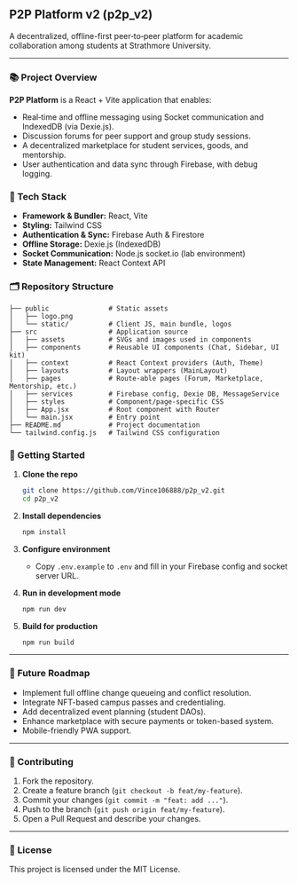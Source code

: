 ## P2P Platform v2 (p2p\_v2)

A decentralized, offline-first peer‑to‑peer platform for academic collaboration among students at Strathmore University.

---

### 📚 Project Overview

**P2P Platform** is a React + Vite application that enables:

* Real‑time and offline messaging using Socket communication and IndexedDB (via Dexie.js).
* Discussion forums for peer support and group study sessions.
* A decentralized marketplace for student services, goods, and mentorship.
* User authentication and data sync through Firebase, with debug logging.

### 🔧 Tech Stack

* **Framework & Bundler:** React, Vite
* **Styling:** Tailwind CSS
* **Authentication & Sync:** Firebase Auth & Firestore
* **Offline Storage:** Dexie.js (IndexedDB)
* **Socket Communication:** Node.js socket.io (lab environment)
* **State Management:** React Context API

### 🗂 Repository Structure

```
├── public               # Static assets
│   ├── logo.png
│   └── static/          # Client JS, main bundle, logos
├── src                  # Application source
│   ├── assets           # SVGs and images used in components
│   ├── components       # Reusable UI components (Chat, Sidebar, UI kit)
│   ├── context          # React Context providers (Auth, Theme)
│   ├── layouts          # Layout wrappers (MainLayout)
│   ├── pages            # Route-able pages (Forum, Marketplace, Mentorship, etc.)
│   ├── services         # Firebase config, Dexie DB, MessageService
│   ├── styles           # Component/page-specific CSS
│   ├── App.jsx          # Root component with Router
│   └── main.jsx         # Entry point
├── README.md            # Project documentation
└── tailwind.config.js   # Tailwind CSS configuration
```

### 🚀 Getting Started

1. **Clone the repo**

   ```bash
   git clone https://github.com/Vince106888/p2p_v2.git
   cd p2p_v2
   ```

2. **Install dependencies**

   ```bash
   npm install
   ```

3. **Configure environment**

   * Copy `.env.example` to `.env` and fill in your Firebase config and socket server URL.

4. **Run in development mode**

   ```bash
   npm run dev
   ```

5. **Build for production**

   ```bash
   npm run build
   ```

---

### 🔮 Future Roadmap

* Implement full offline change queueing and conflict resolution.
* Integrate NFT-based campus passes and credentialing.
* Add decentralized event planning (student DAOs).
* Enhance marketplace with secure payments or token-based system.
* Mobile-friendly PWA support.

---

### 🤝 Contributing

1. Fork the repository.
2. Create a feature branch (`git checkout -b feat/my-feature`).
3. Commit your changes (`git commit -m "feat: add ..."`).
4. Push to the branch (`git push origin feat/my-feature`).
5. Open a Pull Request and describe your changes.

---

### 📄 License

This project is licensed under the MIT License.
